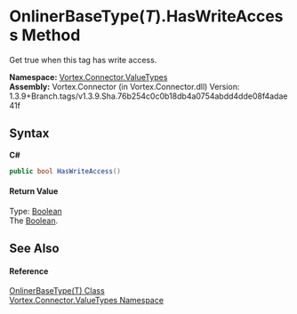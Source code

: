 # OnlinerBaseType(*T*).HasWriteAccess Method 
 

Get true when this tag has write access.

**Namespace:**&nbsp;<a href="N_Vortex_Connector_ValueTypes.md">Vortex.Connector.ValueTypes</a><br />**Assembly:**&nbsp;Vortex.Connector (in Vortex.Connector.dll) Version: 1.3.9+Branch.tags/v1.3.9.Sha.76b254c0c0b18db4a0754abdd4dde08f4adae41f

## Syntax

**C#**<br />
``` C#
public bool HasWriteAccess()
```


#### Return Value
Type: <a href="https://docs.microsoft.com/dotnet/api/system.boolean" target="_blank">Boolean</a><br />The <a href="https://docs.microsoft.com/dotnet/api/system.boolean" target="_blank">Boolean</a>.

## See Also


#### Reference
<a href="T_Vortex_Connector_ValueTypes_OnlinerBaseType_1.md">OnlinerBaseType(T) Class</a><br /><a href="N_Vortex_Connector_ValueTypes.md">Vortex.Connector.ValueTypes Namespace</a><br />